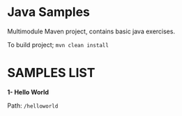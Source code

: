 # Java Samples
Multimodule Maven project, contains basic java exercises.

To build project; `mvn clean install`

# SAMPLES LIST

**1- Hello World**

Path: `/helloworld`
